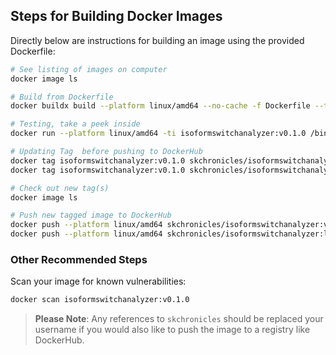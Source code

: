 ## Steps for Building Docker Images

Directly below are instructions for building an image using the provided Dockerfile:

```bash
# See listing of images on computer
docker image ls

# Build from Dockerfile
docker buildx build --platform linux/amd64 --no-cache -f Dockerfile --tag=isoformswitchanalyzer:v0.1.0 .

# Testing, take a peek inside
docker run --platform linux/amd64 -ti isoformswitchanalyzer:v0.1.0 /bin/bash

# Updating Tag  before pushing to DockerHub
docker tag isoformswitchanalyzer:v0.1.0 skchronicles/isoformswitchanalyzer:v0.1.0
docker tag isoformswitchanalyzer:v0.1.0 skchronicles/isoformswitchanalyzer         # latest

# Check out new tag(s)
docker image ls

# Push new tagged image to DockerHub
docker push --platform linux/amd64 skchronicles/isoformswitchanalyzer:v0.1.0
docker push --platform linux/amd64 skchronicles/isoformswitchanalyzer:latest
```

### Other Recommended Steps

Scan your image for known vulnerabilities:

```bash
docker scan isoformswitchanalyzer:v0.1.0
```

> **Please Note**: Any references to `skchronicles` should be replaced your username if you would also like to push the image to a registry like DockerHub.
